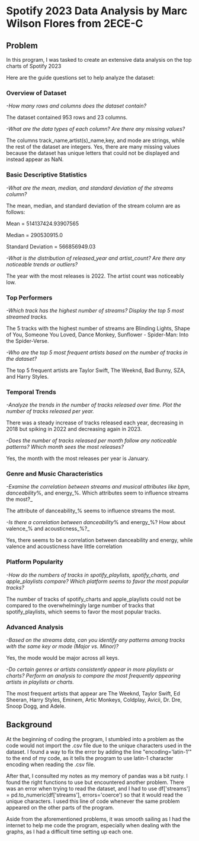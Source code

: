 # Spotify 2023 Data Analysis by Marc Wilson Flores from 2ECE-C
## Problem
In this program, I was tasked to create an extensive data analysis on the top charts of Spotify 2023

Here are the guide questions set to help analyze the dataset:

### **Overview of Dataset**

_-How many rows and columns does the dataset contain?_

The dataset contained 953 rows and 23 columns.

_-What are the data types of each column? Are there any missing values?_

The columns track_name,artist(s)_name,key, and mode are strings, while the rest of the dataset are integers. Yes, there are many missing values because the dataset has unique letters that could not be displayed and instead appear as NaN.

### **Basic Descriptive Statistics**

_-What are the mean, median, and standard deviation of the streams column?_

The mean, median, and standard deviation of the stream column are as follows:

Mean = 514137424.93907565

Median = 290530915.0

Standard Deviation = 566856949.03

_-What is the distribution of released_year and artist_count? Are there any noticeable trends or outliers?_

The year with the most releases is 2022. The artist count was noticeably low.

### **Top Performers**

_-Which track has the highest number of streams? Display the top 5 most streamed tracks._

The 5 tracks with the highest number of streams are Blinding Lights, Shape of You, Someone You Loved, Dance Monkey, Sunflower - Spider-Man: Into the Spider-Verse.

_-Who are the top 5 most frequent artists based on the number of tracks in the dataset?_

The top 5 frequent artists are Taylor Swift, The Weeknd, Bad Bunny, SZA, and Harry Styles.

 ### **Temporal Trends**

_-Analyze the trends in the number of tracks released over time. Plot the number of tracks released per year._

There was a steady increase of tracks released each year, decreasing in 2018 but spiking in 2022 and decreasing again in 2023.

_-Does the number of tracks released per month follow any noticeable patterns? Which month sees the most releases?_

Yes, the month with the most releases per year is January.

 ### **Genre and Music Characteristics**

_-Examine the correlation between streams and musical attributes like bpm, danceability_%, and energy_%. Which attributes seem to influence streams the most?_

The attribute of danceability_% seems to influence streams the most.

_-Is there a correlation between danceability_% and energy_%? How about valence_% and acousticness_%?_

Yes, there seems to be a correlation between danceability and energy, while valence and acousticness have little correlation
 
### **Platform Popularity**

_-How do the numbers of tracks in spotify_playlists, spotify_charts, and apple_playlists compare? Which platform seems to favor the most popular tracks?_

The number of tracks of spotify_charts and apple_playlists could not be compared to the overwhelmingly large number of tracks that spotify_playlists, which seems to favor the most popular tracks.

 ### **Advanced Analysis**

_-Based on the streams data, can you identify any patterns among tracks with the same key or mode (Major vs. Minor)?_

Yes, the mode would be major across all keys.

_-Do certain genres or artists consistently appear in more playlists or charts? Perform an analysis to compare the most frequently appearing artists in playlists or charts._

The most frequent artists that appear are The Weeknd, Taylor Swift, Ed Sheeran, Harry Styles, Eminem, Artic Monkeys, Coldplay, Avicii, Dr. Dre, Snoop Dogg, and Adele.

## Background

At the beginning of coding the program, I stumbled into a problem as the code would not import the .csv file due to the unique characters used in the dataset. I found a way to fix the error by adding the line "encoding='latin-1'" to the end of my code, as it
tells the program to use latin-1 character encoding when reading the .csv file.

After that, I consulted my notes as my memory of pandas was a bit rusty. I found the right functions to use but encountered another problem. There was an error when trying to read the dataset, and I had to use 
df['streams'] = pd.to_numeric(df['streams'], errors='coerce') so that it would read the unique characters. I used this line of code whenever the same problem appeared on the other parts of the program.

Aside from the aforementioned problems, it was smooth sailing as I had the internet to help me code the program, especially when dealing with the graphs, as I had a difficult time setting up each one.
